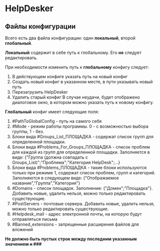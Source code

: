 # HelpDesker

## Файлы конфигурации
Всего есть два файла конфигурации: один **локальный**, второй **глобальный**.

**Локальный** содержит в себе путь к глобальному. Его **не** следует редактировать.

При необходимости изменить путь к **глобальному** конфигу следует:
1. В действующем конфиге указать путь на новый конфиг
2. Создать новый конфиг в указанном месте, в пути указывать новый путь
3. Перезагрузить HelpDesker
4. Удалить старый конфиг
В случае неудачи, будет отображено диалоговое окно, в котором можно указать путь к новому конфигу.

**Глобальный** конфиг имеет следующие поля:
1. \#PathToGlobalConfig - путь на самого себя
2. \#Mode - режим работы программы. 0 - с возможностью выбора группы, 1 - без.
3. Блоки вида \#Groups_List_ПЛОЩАДКА - содержат список групп для определенной площадки.
4. Блоки вида \#Problems_For_Groups_ПЛОЩАДКА - список проблем для каждой из групп для определенной площадки. Заполняется в виде: {"Группа (должна совпадать с Groups_List)";"Проблема";"Категория HelpDesk";...}
5. Блоки вида \#Problems_ПЛОЩАДКА - такие блоки используются только при режиме 1, содержат список проблем, групп и категорий. Заполняются в следующем виде: {"Отображаемое название","Группа","Категория"}
6. \#Domains - список площадок. Заполнение: {"Домен";"Площадка"}. Добавить новые, удалить нельзя, можно только редактировать существующие.
7. \#PostServers - почтовые сервера. Добавить новые, удалить нельзя, можно только редактировать существующие.
9. \#Helpdesk_mail - адрес электронной почты, на которую будут отправляться письма
10. \#Banned_extensions - запрещенные расширения файлов для вложений

**Не должно быть пустых строк между последним указанным значением и \#\#\#**
